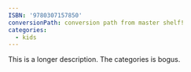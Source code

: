 ```yaml
---
ISBN: '9780307157850'
conversionPath: conversion path from master shelf!
categories: 
  - kids
---
```


This is a longer description. The categories is bogus.